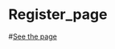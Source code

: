 # Register_page

#[See the page](https://rushishete1818.github.io/Register_page.github.io/Register-form.html)
